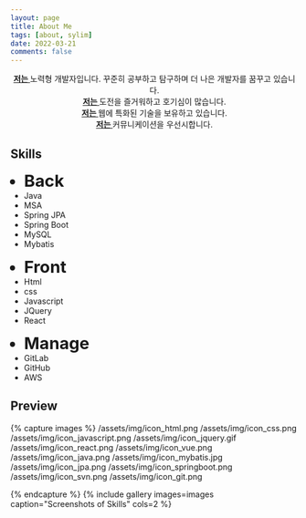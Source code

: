 ```yaml
---
layout: page
title: About Me
tags: [about, sylim]
date: 2022-03-21
comments: false
---
```

    
<center>
	<a href="http://sylim95.github.io/"><b>저는 </b></a>노력형 개발자입니다. 꾸준히 공부하고 탐구하며 더 나은 개발자를 꿈꾸고 있습니다.<br>
	<a href="http://sylim95.github.io/"><b>저는 </b></a>도전을 즐거워하고 호기심이 많습니다.<br>
	<a href="http://sylim95.github.io/"><b>저는 </b></a>웹에 특화된 기술을 보유하고 있습니다.<br>
	<a href="http://sylim95.github.io/"><b>저는 </b></a>커뮤니케이션을 우선시합니다.
</center>

## Skills
<ul class="skills">
	<li style="font-weight: bold;font-size: 29px;">Back</li>
	<li>Java</li> 
    <li>MSA</li>
	<li>Spring JPA</li> 
	<li>Spring Boot</li> 
    <li>MySQL</li>
	<li>Mybatis</li> 
</ul>
<ul class="skills">
	<li style="font-weight: bold;font-size: 29px;">Front</li>  
	<li>Html</li> 
	<li>css</li> 
	<li>Javascript</li> 
	<li>JQuery</li> 
	<li>React</li> 
</ul>
<ul class="skills">
	<li style="font-weight: bold;font-size: 29px;">Manage</li>  
	<li>GitLab</li> 
	<li>GitHub</li> 
    <li>AWS</li> 
</ul>
<div style="float:none; clear:both; height: 0; border: none;"></div>


## Preview

{% capture images %}
    /assets/img/icon_html.png
    /assets/img/icon_css.png
    /assets/img/icon_javascript.png
    /assets/img/icon_jquery.gif
    /assets/img/icon_react.png
    /assets/img/icon_vue.png
    /assets/img/icon_java.png
    /assets/img/icon_mybatis.jpg
    /assets/img/icon_jpa.png
    /assets/img/icon_springboot.png
    /assets/img/icon_svn.png
    /assets/img/icon_git.png
    
    
{% endcapture %}
{% include gallery images=images caption="Screenshots of Skills" cols=2 %}
